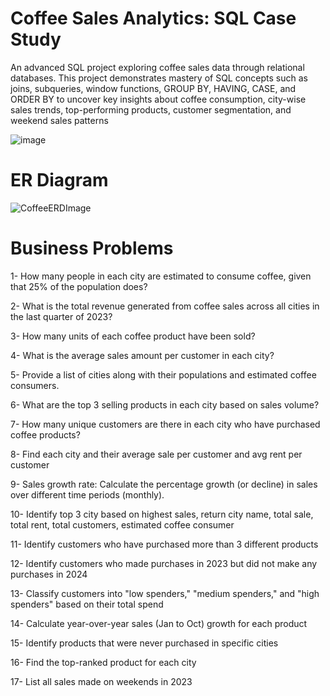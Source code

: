# Coffee Sales Analytics: SQL Case Study
 An advanced SQL project exploring coffee sales data through relational databases. This project demonstrates mastery of SQL concepts such as joins, subqueries, window functions, GROUP BY, HAVING, CASE, and ORDER BY to uncover key insights about coffee consumption, city-wise sales trends, top-performing products, customer segmentation, and weekend sales patterns
 
![image](https://github.com/user-attachments/assets/6ade8dd0-98f1-498a-9792-4f2eba1e1e3e)


# ER Diagram 
![CoffeeERDImage](https://github.com/user-attachments/assets/696ac269-ce42-4e2e-be19-368350b333ab)

# Business Problems 
1-  How many people in each city are estimated to consume coffee, given that 25% of the population does?

2-  What is the total revenue generated from coffee sales across all cities in the last quarter of 2023?

3-  How many units of each coffee product have been sold?

4-  What is the average sales amount per customer in each city?

5-  Provide a list of cities along with their populations and estimated coffee consumers.

6-  What are the top 3 selling products in each city based on sales volume?

7-  How many unique customers are there in each city who have purchased coffee products?

8-  Find each city and their average sale per customer and avg rent per customer

9-  Sales growth rate: Calculate the percentage growth (or decline) in sales over different time periods (monthly).

10-  Identify top 3 city based on highest sales, return city name, total sale, total rent, total customers, estimated coffee consumer

11-  Identify customers who have purchased more than 3 different products

12-  Identify customers who made purchases in 2023 but did not make any purchases in 2024

13-  Classify customers into "low spenders," "medium spenders," and "high spenders" based on their total spend

14-  Calculate year-over-year sales (Jan to Oct) growth for each product

15-  Identify products that were never purchased in specific cities

16-  Find the top-ranked product for each city

17-  List all sales made on weekends in 2023

